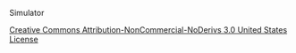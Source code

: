 Simulator




[Creative Commons Attribution-NonCommercial-NoDerivs 3.0 United States License](http://i.creativecommons.org/l/by-nc-nd/3.0/us/88x31.png)
